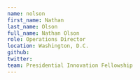 ```yaml
---
name: nolson
first_name: Nathan
last_name: Olson
full_name: Nathan Olson
role: Operations Director
location: Washington, D.C.
github:
twitter:
team: Presidential Innovation Fellowship
---
```



 
